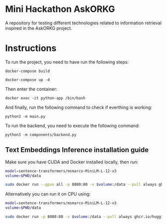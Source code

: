 # Mini Hackathon AskORKG
A repository for testing different technologies related to information retrieval inspired in the AskORKG project.

# Instructions

To run the project, you need to have run the following steps:

```
docker-compose build
```

```
docker-compose up -d
```

Then enter the container:
```
docker exec -it python-app /bin/bash
```

And finally, run the following command to check if everthing is working:
```
python3 -m main.py
```

To run the backend, you need to execute the following command:
```
python3 -m components/backend.py
```

## Text Embeddings Inference installation guide

Make sure you have CUDA and Docker installed locally, then run:

```bash
model=sentence-transformers/msmarco-MiniLM-L-12-v3
volume=$PWD/data

sudo docker run --gpus all -p 8080:80 -v $volume:/data --pull always ghcr.io/huggingface/text-embeddings-inference:1.5 --model-id $model
```

Alternatively you can run it on CPU using:

```bash
model=sentence-transformers/msmarco-MiniLM-L-12-v3 
volume=$PWD/data

sudo docker run -p 8080:80 -v $volume:/data --pull always ghcr.io/huggingface/text-embeddings-inference:1.5 --model-id $model
```
